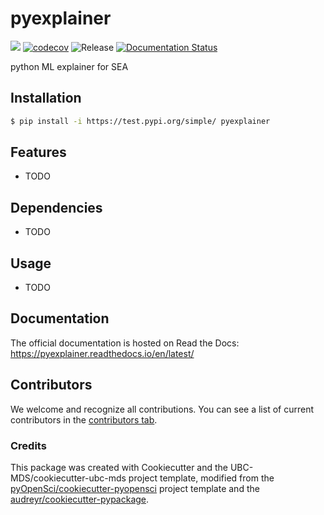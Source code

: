 # pyexplainer 

![](https://github.com/MichaelFu1998-create/pyexplainer/workflows/build/badge.svg) [![codecov](https://codecov.io/gh/MichaelFu1998-create/pyexplainer/branch/main/graph/badge.svg)](https://codecov.io/gh/MichaelFu1998-create/pyexplainer) ![Release](https://github.com/MichaelFu1998-create/pyexplainer/workflows/Release/badge.svg) [![Documentation Status](https://readthedocs.org/projects/pyexplainer/badge/?version=latest)](https://pyexplainer.readthedocs.io/en/latest/?badge=latest)

python ML explainer for SEA 

## Installation

```bash
$ pip install -i https://test.pypi.org/simple/ pyexplainer
```

## Features

- TODO

## Dependencies

- TODO

## Usage

- TODO

## Documentation

The official documentation is hosted on Read the Docs: https://pyexplainer.readthedocs.io/en/latest/

## Contributors

We welcome and recognize all contributions. You can see a list of current contributors in the [contributors tab](https://github.com/MichaelFu1998-create/pyexplainer/graphs/contributors).

### Credits

This package was created with Cookiecutter and the UBC-MDS/cookiecutter-ubc-mds project template, modified from the [pyOpenSci/cookiecutter-pyopensci](https://github.com/pyOpenSci/cookiecutter-pyopensci) project template and the [audreyr/cookiecutter-pypackage](https://github.com/audreyr/cookiecutter-pypackage).
